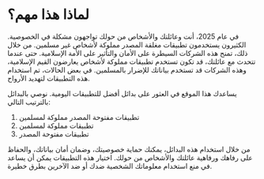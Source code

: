 # لماذا هذا مهم؟

في عام 2025، أنت وعائلتك والأشخاص من حولك تواجهون مشكلة في الخصوصية. الكثيرون يستخدمون تطبيقات مغلقة المصدر مملوكة لأشخاص غير مسلمين. من خلال ذلك، تمنح هذه الشركات السيطرة على الأمان والتأثير على الأمة الإسلامية. حتى عندما تتحدث مع عائلتك، قد تكون تستخدم تطبيقات مملوكة لأشخاص يعارضون القيم الإسلامية، وهذه الشركات قد تستخدم بياناتك للإضرار بالمسلمين. في بعض الحالات، تم استخدام هذه التطبيقات لتهديد الأرواح.

يساعدك هذا الموقع في العثور على بدائل أفضل للتطبيقات اليومية. نوصي بالبدائل بالترتيب التالي:
1. تطبيقات مفتوحة المصدر مملوكة لمسلمين
2. تطبيقات مملوكة لمسلمين
3. تطبيقات مفتوحة المصدر

من خلال استخدام هذه البدائل، يمكنك حماية خصوصيتك، وضمان أمان بياناتك، والحفاظ على رفاهك ورفاهية عائلتك والأشخاص من حولك. اختيار هذه التطبيقات يمكن أن يساعد في منع استخدام معلوماتك الشخصية ضدك أو ضد الآخرين بطرق خطيرة.